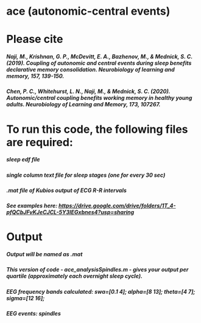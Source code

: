 # ace (autonomic-central events)

# Please cite 
##### Naji, M., Krishnan, G. P., McDevitt, E. A., Bazhenov, M., & Mednick, S. C. (2019). Coupling of autonomic and central events during sleep benefits declarative memory consolidation. Neurobiology of learning and memory, 157, 139-150.

##### Chen, P. C., Whitehurst, L. N., Naji, M., & Mednick, S. C. (2020). Autonomic/central coupling benefits working memory in healthy young adults. Neurobiology of Learning and Memory, 173, 107267.

# To run this code, the following files are required: 
##### sleep edf file
##### single column text file for sleep stages (one for every 30 sec)
##### .mat file of Kubios output of ECG R-R intervals
##### See examples here: https://drive.google.com/drive/folders/1T_4-pfQCbJFvKJeCJCL-5Y3IEGxbnes4?usp=sharing

# Output
##### Output will be named as .mat
##### This version of code - ace_analysisSpindles.m - gives your output per quartile (approximately each overnight sleep cycle).
##### EEG frequency bands calculated: swa=[0.1 4]; alpha=[8 13]; theta=[4 7]; sigma=[12 16];
##### EEG events: spindles
